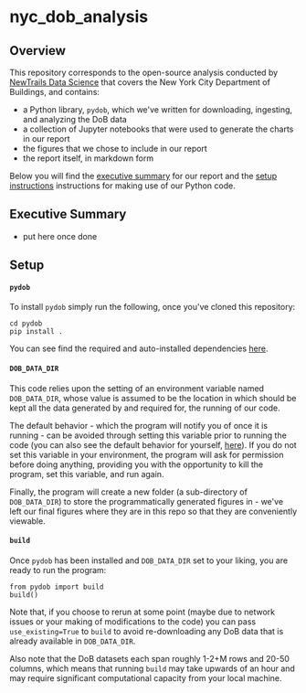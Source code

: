 # nyc_dob_analysis

## Overview

This repository corresponds to the open-source analysis conducted by [NewTrails Data Science](http://newtrails.io) that covers the New York City Department of Buildings, and contains:
- a Python library, `pydob`, which we've written for downloading, ingesting, and analyzing the DoB data
- a collection of Jupyter notebooks that were used to generate the charts in our report
- the figures that we chose to include in our report
- the report itself, in markdown form

Below you will find the [executive summary](#executive-summary) for our report and the [setup instructions](#setup-instructions) instructions for making use of our Python code.

## Executive Summary

- put here once done

## Setup

#### `pydob`

To install `pydob` simply run the following, once you've cloned this repository:
 ```
 cd pydob
 pip install .
 ```

You can see find the required and auto-installed dependencies [here](pydob/setup.py#L10).

#### `DOB_DATA_DIR`

This code relies upon the setting of an environment variable named `DOB_DATA_DIR`, whose value is assumed to be the location in which should be kept all the data generated by and required for, the running of our code.

The default behavior - which the program will notify you of once it is running - can be avoided through setting this variable prior to running the code (you can also see the default behavior for yourself, [here](pydob/pydob/settings.py#L13)). If you do not set this variable in your environment, the program will ask for permission before doing anything, providing you with the opportunity to kill the program, set this variable, and run again.

Finally, the program will create a new folder (a sub-directory of `DOB_DATA_DIR`) to store the programmatically generated figures in - we've left our final figures where they are in this repo so that they are conveniently viewable.

#### `build`

Once `pydob` has been installed and `DOB_DATA_DIR` set to your liking, you are ready to run the program:
```
from pydob import build
build()
```
Note that, if you choose to rerun at some point (maybe due to network issues or your making of modifications to the code) you can pass `use_existing=True` to `build` to avoid re-downloading any DoB data that is already available in `DOB_DATA_DIR`.

Also note that the DoB datasets each span roughly 1-2+M rows and 20-50 columns, which means that running `build` may take upwards of an hour and may require significant computational capacity from your local machine.

